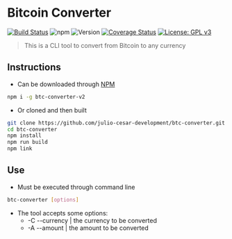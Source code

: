 # Bitcoin Converter

[![Build Status](https://badgen.net/travis/julio-cesar-development/btc-converter?icon=travis)](https://travis-ci.org/julio-cesar-development/btc-converter)
![npm](https://img.shields.io/npm/dt/btc-converter-v2.svg?style=popout)
![Version](https://img.shields.io/npm/v/btc-converter-v2.svg)
[![Coverage Status](https://coveralls.io/repos/github/julio-cesar-development/btc-converter/badge.svg?branch=master)](https://coveralls.io/github/julio-cesar-development/btc-converter?branch=master)
[![License: GPL v3](https://img.shields.io/badge/License-GPLv3-blue.svg)](https://www.gnu.org/licenses/gpl-3.0)

> This is a CLI tool to convert from Bitcoin to any currency

## Instructions

* Can be downloaded through [NPM](https://www.npmjs.com/package/btc-converter-v2)

```bash
npm i -g btc-converter-v2
```

* Or cloned and then built

```bash
git clone https://github.com/julio-cesar-development/btc-converter.git
cd btc-converter
npm install
npm run build
npm link
```

## Use

* Must be executed through command line

```bash
btc-converter [options]
```

* The tool accepts some options:
  * -C --currency | the currency to be converted
  * -A --amount | the amount to be converted
